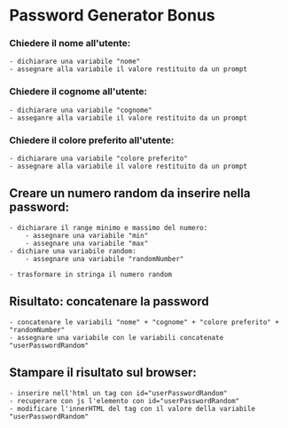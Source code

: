 # Password Generator Bonus

### Chiedere il nome all'utente:
    - dichiarare una variabile "nome"
    - assegnare alla variabile il valore restituito da un prompt

### Chiedere il cognome all'utente:
    - dichiarare una variabile "cognome"
    - asseganre alla variabile il valore restituito da un prompt

### Chiedere il colore preferito all'utente:
    - dichiarare una variabile "colore preferito"
    - assegnare alla variabile il valore restituito da un prompt

## Creare un numero random da inserire nella password:
    - dichiarare il range minimo e massimo del numero:
        - assegnare una variabile "min"
        - assegnare una variabile "max"
    - dichiare una variabile random:
        - assegnare una variabile "randomNumber" 
        
    - trasformare in stringa il numero random

## Risultato: concatenare la password 
    - concatenare le variabili "nome" + "cognome" + "colore preferito" + "randomNumber"
    - assegnare una variabile con le variabili concatenate "userPasswordRandom"

## Stampare il risultato sul browser:
    - inserire nell'html un tag con id="userPasswordRandom"
    - recuperare con js l'elemento con id="userPasswordRandom"
    - modificare l'innerHTML del tag con il valore della variabile "userPasswordRandom"
